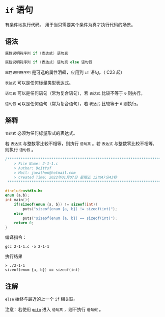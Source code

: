 # **`if` 语句**
有条件地执行代码。
用于当只需要某个条件为真才执行代码的场景。
## **语法**
```c
属性说明符序列 if (表达式) 语句真

属性说明符序列 if (表达式) 语句真 else 语句假
```
`属性说明符序列` 是可选的属性泪飙，应用到 `if` 语句。（ C23 起）

`表达式` 可以是任何标量类型表达式。

`语句真` 可以是任何语句（常为复合语句），若 `表达式` 比较不等于 `0` 则执行。

`语句假` 可以是任何语句（常为复合语句），若 `表达式` 比较等于 `0` 则执行。

## **解释**
`表达式` 必须为任何标量形式的表达式。

若 `表达式` 与整数零比较不相等，则执行 `语句真` 。若 `表达式` 与整数零比较不相等，则执行 `语句假` 。
```c
/*************************************************************************
	> File Name: 2-1-1.c
	> Author: DoItYsf
	> Mail: javathon@hotmail.com
	> Created Time: 2022年01月07日 星期五 12时47分43秒
 ************************************************************************/

#include<stdio.h>
enum {a,b};
int main(){
    if(sizeof(enum {a, b}) != sizeof(int))
        puts("sizeof(enum {a, b}) != sizeof(int)");
    else
        puts("sizeof(enum {a, b}) == sizeof(int)");
    return 0;
}
```
编译指令：
```shell
gcc 2-1-1.c -o 2-1-1
```
执行结果
```shell
> ./2-1-1
sizeof(enum {a, b}) == sizeof(int)
```
## **注解**
`else` 始终与最近的上一个 `if` 相关联。

注意：若使用 [`goto`](./../2.6%20goto%20语句/2-6.md) 进入 `语句真` ，则不执行 `语句假` 。